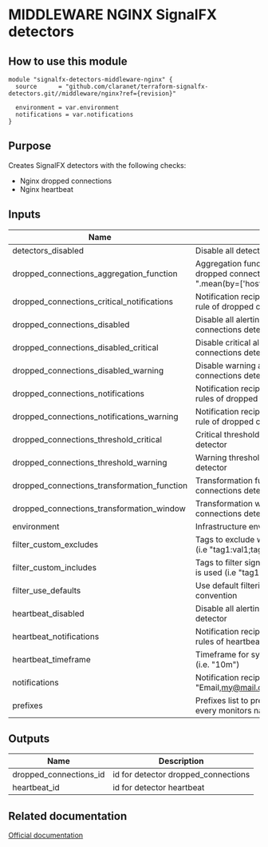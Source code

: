 # MIDDLEWARE NGINX SignalFX detectors

## How to use this module

```hcl
module "signalfx-detectors-middleware-nginx" {
  source      = "github.com/claranet/terraform-signalfx-detectors.git//middleware/nginx?ref={revision}"

  environment = var.environment
  notifications = var.notifications
}

```

## Purpose

Creates SignalFX detectors with the following checks:

- Nginx dropped connections
- Nginx heartbeat

## Inputs

| Name | Description | Type | Default | Required |
|------|-------------|------|---------|:-----:|
| detectors\_disabled | Disable all detectors in this module | `bool` | `false` | no |
| dropped\_connections\_aggregation\_function | Aggregation function and group by for dropped connections detector (i.e. ".mean(by=['host']).") | `string` | `""` | no |
| dropped\_connections\_critical\_notifications | Notification recipients list for critical alerting rule of dropped connections detector | `list` | `[]` | no |
| dropped\_connections\_disabled | Disable all alerting rules for dropped connections detector | `bool` | n/a | yes |
| dropped\_connections\_disabled\_critical | Disable critical alerting rule for dropped connections detector | `bool` | n/a | yes |
| dropped\_connections\_disabled\_warning | Disable warning alerting rule for dropped connections detector | `bool` | n/a | yes |
| dropped\_connections\_notifications | Notification recipients list for every alerting rules of dropped connections detector | `list` | `[]` | no |
| dropped\_connections\_notifications\_warning | Notification recipients list for warning alerting rule of dropped connections detector | `list` | `[]` | no |
| dropped\_connections\_threshold\_critical | Critical threshold for dropped connections detector | `number` | `1` | no |
| dropped\_connections\_threshold\_warning | Warning threshold for dropped connections detector | `number` | `0` | no |
| dropped\_connections\_transformation\_function | Transformation function for dropped connections detector (mean, min, max) | `string` | `"min"` | no |
| dropped\_connections\_transformation\_window | Transformation window for dropped connections detector (i.e. 5m, 20m, 1h, 1d) | `string` | `"5m"` | no |
| environment | Infrastructure environment | `string` | n/a | yes |
| filter\_custom\_excludes | Tags to exclude when using custom filtering (i.e "tag1:val1;tag2:val2") | `string` | `""` | no |
| filter\_custom\_includes | Tags to filter signals on when custom filtering is used (i.e "tag1:val1;tag2:val2") | `string` | `""` | no |
| filter\_use\_defaults | Use default filtering which follows tagging convention | `bool` | `true` | no |
| heartbeat\_disabled | Disable all alerting rules for heartbeat detector | `bool` | n/a | yes |
| heartbeat\_notifications | Notification recipients list for every alerting rules of heartbeat detector | `list` | `[]` | no |
| heartbeat\_timeframe | Timeframe for system not reporting detector (i.e. "10m") | `string` | `"20m"` | no |
| notifications | Notification recipients list (i.e. "Email,my@mail.com;PagerDuty,credentialId") | `list` | n/a | yes |
| prefixes | Prefixes list to prepend between brackets on every monitors names before environment | `list` | `[]` | no |

## Outputs

| Name | Description |
|------|-------------|
| dropped\_connections\_id | id for detector dropped\_connections |
| heartbeat\_id | id for detector heartbeat |

## Related documentation

[Official documentation](https://docs.signalfx.com/en/latest/integrations/integrations-reference/integrations.nginx.html)
